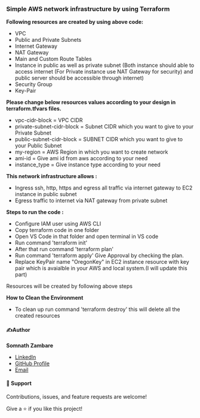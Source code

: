 ### Simple AWS network infrastructure by using Terraform

**Following resources are created by using above code:**
- VPC
- Public and Private Subnets
- Internet Gateway
- NAT Gateway
- Main and Custom Route Tables
- Instance in public as well as private subnet (Both instance should able to access internet (For Private instance use NAT Gateway for      security) and public server should be accessible through internet)
- Security Group
- Key-Pair

**Please change below resources values according to your design in terraform.tfvars files.**
- vpc-cidr-block = VPC CIDR 
- private-subnet-cidr-block = Subnet CIDR which you want to give to your Private Subnet
- public-subnet-cidr-block = SUBNET CIDR which you want to give to your Public Subnet
- my-region = AWS Region in which you want to create network
- ami-id = Give ami id from aws according to your need
- instance_type = Give instance type according to your need

**This network infrastructure allows :**
- Ingress ssh, http, https and egress all traffic via internet gateway to EC2 instance in public subnet
- Egress traffic to internet via NAT gateway from private subnet

**Steps to run the code :**
- Configure IAM user using AWS CLI
- Copy terraform code in one folder
- Open VS Code in that folder and open terminal in VS code
- Run command 'terraform init'
- After that run command 'terraform plan'
- Run command 'terraform apply' Give Approval by checking the plan.
- Replace KeyPair name "OregonKey" in EC2 instance resource with key pair which is avaialble in your AWS and local system.(I will     update this part)

Resources will be created by following above steps

**How to Clean the Environment**                                                                                

 - To clean up run command 'terraform destroy' this will delete all the created resources

#### ✍️Author

**Somnath Zambare**

- [LinkedIn](https://www.linkedin.com/in/somnath-zambare) 
- [GitHub Profile](https://github.com/somnath-zambare)
- [Email](mailto:somnathgzambare11@gmail.com?subject=Hi "Hi!" )
   
  
  
#### 🤝 Support

Contributions, issues, and feature requests are welcome!

Give a ⭐️ if you like this project!

